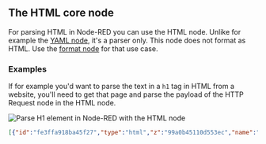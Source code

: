 ## The HTML core node

For parsing HTML in Node-RED you can use the HTML node. Unlike for example
the [YAML node](/node-red/core-nodes/YAML), it's a parser only. This node
does not format as HTML. Use the [format node](/node-red/core-nodes/format)
for that use case.

### Examples

If for example you'd want to parse the text in a `h1` tag in HTML from a website, you'll need to get that page and parse the payload of the HTTP Request
node in the HTML node.

![Parse H1 element in Node-RED with the HTML node](./images/html-parse-h1.png)


```json
[{"id":"fe3ffa918ba45f27","type":"html","z":"99a0b45110d553ec","name":"Select H1 element","property":"payload","outproperty":"payload","tag":"h1","ret":"html","as":"single","x":610,"y":40,"wires":[["07dd1efff04d231a"]]},{"id":"339359b6a6793b3d","type":"http request","z":"99a0b45110d553ec","name":"Get Node-RED.org homepage","method":"GET","ret":"txt","paytoqs":"ignore","url":"https://nodered.org/","tls":"","persist":false,"proxy":"","insecureHTTPParser":false,"authType":"","senderr":true,"headers":[],"x":350,"y":40,"wires":[["fe3ffa918ba45f27"]]},{"id":"e7dcdcff49c14ab1","type":"inject","z":"99a0b45110d553ec","name":"","props":[{"p":"payload"},{"p":"topic","vt":"str"}],"repeat":"","crontab":"","once":false,"onceDelay":0.1,"topic":"","payload":"","payloadType":"date","x":120,"y":40,"wires":[["339359b6a6793b3d"]]},{"id":"07dd1efff04d231a","type":"debug","z":"99a0b45110d553ec","name":"Print H1 content","active":true,"tosidebar":true,"console":false,"tostatus":false,"complete":"payload","targetType":"msg","statusVal":"","statusType":"auto","x":820,"y":40,"wires":[]}]
```